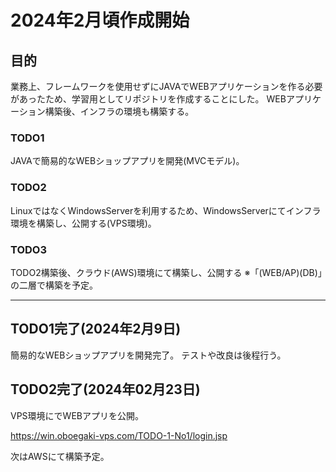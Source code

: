 # 2024年2月頃作成開始

## 目的
業務上、フレームワークを使用せずにJAVAでWEBアプリケーションを作る必要があったため、学習用としてリポジトリを作成することにした。
WEBアプリケーション構築後、インフラの環境も構築する。

### TODO1 
JAVAで簡易的なWEBショップアプリを開発(MVCモデル)。

### TODO2
LinuxではなくWindowsServerを利用するため、WindowsServerにてインフラ環境を構築し、公開する(VPS環境)。

### TODO3
TODO2構築後、クラウド(AWS)環境にて構築し、公開する
※「(WEB/AP)(DB)」の二層で構築を予定。

----------------------------------------------

## TODO1完了(2024年2月9日)
簡易的なWEBショップアプリを開発完了。
テストや改良は後程行う。

## TODO2完了(2024年02月23日) 
VPS環境にでWEBアプリを公開。

https://win.oboegaki-vps.com/TODO-1-No1/login.jsp

次はAWSにて構築予定。



 

